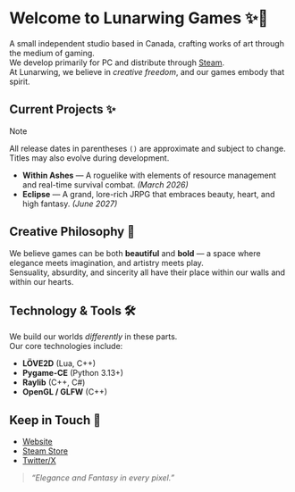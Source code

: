 # Welcome to Lunarwing Games ✨🌙

A small independent studio based in Canada, crafting works of art through the medium of gaming. \
We develop primarily for PC and distribute through [Steam](https://store.steampowered.com). \
At Lunarwing, we believe in *creative freedom*, and our games embody that spirit.

## Current Projects ✨
> [!NOTE]
> All release dates in parentheses `()` are approximate and subject to change.  
> Titles may also evolve during development.

- **Within Ashes** — A roguelike with elements of resource management and real-time survival combat. *(March 2026)*  
- **Eclipse** — A grand, lore-rich JRPG that embraces beauty, heart, and high fantasy. *(June 2027)*  

## Creative Philosophy 🌌
We believe games can be both **beautiful** and **bold** — a space where elegance meets imagination, and artistry meets play.  
Sensuality, absurdity, and sincerity all have their place within our walls and within our hearts.

## Technology & Tools 🛠️
We build our worlds *differently* in these parts.  
Our core technologies include:
- **LÖVE2D** (Lua, C++)  
- **Pygame-CE** (Python 3.13+)  
- **Raylib** (C++, C#)  
- **OpenGL / GLFW** (C++)

## Keep in Touch 👋
- [Website](https://lunarwing-games.github.io/)  
- [Steam Store]()  
- [Twitter/X]()  

> *“Elegance and Fantasy in every pixel.”*
